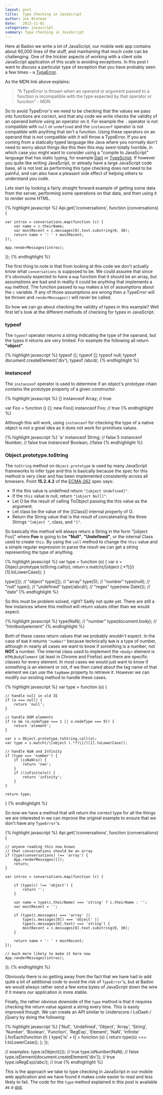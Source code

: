 ```yaml
---
layout: post
title:  Type Checking in JavaScript
author: Jon Bretman
date:   2013-11-01
categories: javascript
summary: Type checking in JavaScript
---
```


Here at Badoo we write a lot of JavaScript, our mobile web app contains about 60,000 lines of the stuff, and maintaining that much code can be challenging. One of the trickier aspects of working with a client side JavaScript application of this scale is avoiding exceptions. In this post I want to discuss a particular type of exception that you have probably seen a few times - a [TypeError](https://developer.mozilla.org/en-US/docs/Web/JavaScript/Reference/Global_Objects/TypeError).

As the MDN link above explains:

> "A TypeError is thrown when an operand or argument passed to a function is incompatible with the type expected by that operator or function" - MDN

So to avoid TypeError's we need to be checking that the values we pass into functions are correct, and that any code we write checks the validity of an operand before using an operator on it. For example the `.` operator is not compatible with `null` or `undefined` and the `instanceof` operator is not compatible with anything that isn't a function. Using these operators on an operand that is not compatible with it will throw a TypeError. If you are coming from a statically typed language like Java where you normally don't need to worry about things like this then this may seem totally horrible, in which case you might want to consider using a "compile to JavaScript" language that has static typing, for example [Dart](https://www.dartlang.org/) or [TypeScript](http://www.typescriptlang.org/). If however you quite like writing JavaScript, or already have a large JavaScript code base, all is not lost as performing this type checking does not need to be painful, and can also have a pleasant side effect of helping others to understand you code.

Lets start by looking a fairly straight forward example of getting some data from the server, performing some operations on that data, and then using it to render some HTML.

{% highlight javascript %}
Api.get('/conversations', function (conversations) {

    var intros = conversations.map(function (c) {
        var name = c.theirName;
        var mostRecent = c.messages[0].text.substring(0, 30);
        return name + ': ' + mostRecent;
    });

    App.renderMessages(intros);

});
{% endhighlight %}

The first thing to note is that from looking at this code we don't actually know what `conversations` is supposed to be. We could assume that since it's obviously expected to have a `map` function that it should be an array, but assumptions are bad and in reality it could be anything that implements a `map` method. The function passed to `map` makes a lot of assumptions about the `c` variable. If any of those assumptions are wrong then a TypeError will be thrown and `renderMessages()` will never be called.

So how we can go about checking the validity of types in this example? Well first let's look at the different methods of checking for types in JavaScript.

### typeof
The `typeof` operator returns a string indicating the type of the operand, but the types it returns are very limited. For example the following all return **"object"**

{% highlight javascript %}
typeof {};
typeof [];
typeof null;
typeof document.createElement('div');
typeof /abcd/;
{% endhighlight %}

### instanceof
The `instanceof` operator is used to determine if an object's prototype chain contains the prototype property of a given constructor.

{% highlight javascript %}
[] instanceof Array; // true

var Foo = function () {};
new Foo() instanceof Foo; // true
{% endhighlight %}

Although this will work, using `instanceof` for checking the type of a native object is not a great idea as it does not work for primitives values.

{% highlight javascript %}
'a' instanceof String; // false
5 instanceof Number; // false
true instanceof Boolean; //false
{% endhighlight %}

### Object.prototype.toString
The `toString` method on `Object.prototype` is used by many JavaScript frameworks to infer type and this is basically because the spec for this method is very clear and has been implemented consistently across all browsers. Point **15.2.4.2** of the [ECMA-262](http://www.ecma-international.org/publications/files/ECMA-ST/Ecma-262.pdf) spec says:

* If the this value is undefined return `"[object Undefined]"`.
* If the `this` value is null, return `"[object Null]"`.
* Let O be the result of calling ToObject passing the this value as the argument.
* Let class be the value of the \[\[Class\]\] internal property of O.
* Return the String value that is the result of concatenating the three Strings `"[object "`, class, and `"]"`.

So basically this method will always return a String in the form "\[object Foo\]" where **Foo** is going to be **"Null"**, **"Undefined"**, or the internal Class used to create `this`. By using the `call` method to change the `this` value and a simple regular expression to parse the result we can get a string representing the type of anything.

{% highlight javascript %}
var type = function (o) {
    var s = Object.prototype.toString.call(o);
    return s.match(/\[object (.*?)\]/)[1].toLowerCase();
}

type({}); // "object"
type([]); // "array"
type(5); // "number"
type(null); // "null"
type(); // "undefined"
type(/abcd/); // "regex"
type(new Date()); // "date"
{% endhighlight %}

So this must be problem solved, right? Sadly not quite yet. There are still a few instances where this method will return values other than we would expect.

{% highlight javascript %}
type(NaN); // "number"
type(document.body); // "htmlbodyelement"
{% endhighlight %}

Both of these cases return values that we probably wouldn't expect. In the case of `NaN` it returns `"number"` because technically `NaN` is a type of number, although in nearly all cases we want to know if something is a number, not **NOT** a number. The internal class used to implement the `<body>` element is `HTMLBodyElement` (at least in Chrome and Firefox) and there are specific classes for every element. In most cases we would just want to know if something is an element or not, if we then cared about the tag name of that element we can use the `tagName` property to retrieve it. However we can modify our existing method to handle these cases.

{% highlight javascript %}
var type = function (o) {

    // handle null in old IE
    if (o === null) {
        return 'null';
    }

    // handle DOM elements
    if (o && (o.nodeType === 1 || o.nodeType === 9)) {
        return 'element';
    }

    var s = Object.prototype.toString.call(o);
    var type = s.match(/\[object (.*?)\]/)[1].toLowerCase();

    // handle NaN and Infinity
    if (type === 'number') {
        if (isNaN(o)) {
            return 'nan';
        }
        if (!isFinite(o)) {
            return 'infinity';
        }
    }

    return type;
}
{% endhighlight %}

So now we have a method that will return the correct type for all the things we are interested in we can improve the original example to ensure that we don't have any `TypeError`'s.

{% highlight javascript %}
Api.get('/conversations', function (conversations) {

    // anyone reading this now knows
    // that conversations should be an array
    if (type(conversations) !== 'array') {
        App.renderMessages([]);
        return;
    }

    var intros = conversations.map(function (c) {

        if (type(c) !== 'object') {
            return '';
        }

        var name = type(c.theirName) === 'string' ? c.theirName : '';
        var mostRecent = '';

        if (type(c.messages) === 'array' ||
            type(c.messages[0]) === 'object' ||
            type(c.messages[0].text) === 'string') {
            mostRecent = c.messages[0].text.substring(0, 30);
        }

        return name + ': ' + mostRecent;
    });

    // much more likely to make it here now
    App.renderMessages(intros);
});
{% endhighlight %}

Obviously there is no getting away from the fact that we have had to add quite a lot of additional code to avoid the risk of `TypeError`'s, but at Badoo we would always rather send a few extra bytes of JavaScript down the wire if it means our application is more stable.

Finally, the rather obvious downside of the `type` method is that it requires checking the return value against a string every time. This is easily improved though. We can create an API similar to Underscore / LoDash / jQuery by doing the following:

{% highlight javascript %}
['Null',
 'Undefined',
 'Object',
 'Array',
 'String',
 'Number',
 'Boolean',
 'Function',
 'RegExp',
 'Element',
 'NaN',
 'Infinite'
].forEach(function (t) {
    type['is' + t] = function (o) {
        return type(o) === t.toLowerCase();
    };
});

// examples:
type.isObject({}); // true
type.isNumber(NaN); // false
type.isElement(document.createElement('div')); // true
type.isRegExp(/abc/); // true
{% endhighlight %}

This is the approach we take to type checking in JavaScript in our mobile web application and we have found it makes code easier to read and less likely to fail. The code for the `type` method explained in this post is available as a [gist](https://gist.github.com/jonbretman/7259628).
